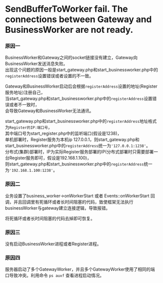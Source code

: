 # SendBufferToWorker fail. The connections between Gateway and BusinessWorker are not ready.

### 原因一

BusinessWorker和Gateway之间的socket链接没有建立，Gateway向BusinessWorker发送消息失败。  
出现这个问题的原因一般是start\_gateway.php和start\_businessworker.php中的`registerAddress`设置错误或者设置的不一致。  

Gateway和BusinessWorker启动后会根据`registerAddress`设置的地址(Register服务地址)注册自己，  
当start\_gateway.php和start\_businessworker.php中的`registerAddress`设置错误或者不一致时，  
会导致Gateway和BusinessWorker无法通讯。

start\_gateway.php和start\_businessworker.php中的`registerAddress`地址格式为`Register的IP:端口号`，  
其中端口号为start\_register.php中的监听端口(假设是1238)，  
单机部署时，Register服务为本机ip 127.0.0.1，则start\_gateway.php和start\_businessworker.php中的`registerAddress`统一为`'127.0.0.1:1238'`。  
分布式(集群)部署时，IP为实际Register服务部署的IP(分布式部署时只需要部署一台Register服务即可，假设是192.168.1.100)，  
则start\_gateway.php和start\_businessworker.php中的`registerAddress`统一为`'192.168.1.100:1238'`。

### 原因二

业务设置了business\_worker->onWorkerStart 或者 Events::onWorkerStart 回调，并且回调里有死循环或者长时间阻塞的代码，致使框架无法执行businessWorker与gateway建立连接逻辑，导致报错。

将死循环或者长时间阻塞的代码去掉即可恢复。

### 原因三
没有启动BusinessWorker进程或者Register进程。

### 原因四
服务器启动了多个GatewayWorker，并且多个GatewayWorker使用了相同的端口导致冲突。利用命令 `ps auxf` 查看进程启动情况。
